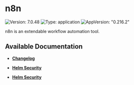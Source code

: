 # n8n

![Version: 7.0.48](https://img.shields.io/badge/Version-7.0.48-informational?style=flat-square) ![Type: application](https://img.shields.io/badge/Type-application-informational?style=flat-square) ![AppVersion: "0.216.2"](https://img.shields.io/badge/AppVersion-"0.216.2"-informational?style=flat-square)

n8n is an extendable workflow automation tool.

## Available Documentation

- [**Changelog**](CHANGELOG)

- [**Helm Security**](container-security)

- [**Helm Security**](helm-security)

